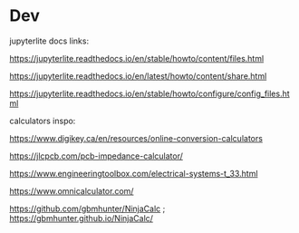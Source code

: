 # Dev

jupyterlite docs links:

https://jupyterlite.readthedocs.io/en/stable/howto/content/files.html

https://jupyterlite.readthedocs.io/en/latest/howto/content/share.html

https://jupyterlite.readthedocs.io/en/stable/howto/configure/config_files.html

calculators inspo:

https://www.digikey.ca/en/resources/online-conversion-calculators

https://jlcpcb.com/pcb-impedance-calculator/

https://www.engineeringtoolbox.com/electrical-systems-t_33.html

https://www.omnicalculator.com/

https://github.com/gbmhunter/NinjaCalc ; https://gbmhunter.github.io/NinjaCalc/
